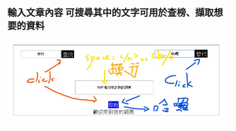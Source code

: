 ## 輸入文章內容 可搜尋其中的文字可用於查榜、擷取想要的資料
![image](https://github.com/Pixin0000/pixin0000.github.io/blob/master/photo/find_word%20readme.jpg)
